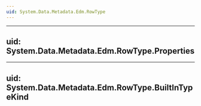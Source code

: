 ```yaml
---
uid: System.Data.Metadata.Edm.RowType
---
```


---
uid: System.Data.Metadata.Edm.RowType.Properties
---

---
uid: System.Data.Metadata.Edm.RowType.BuiltInTypeKind
---
